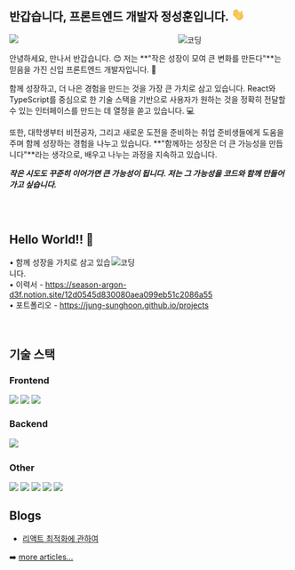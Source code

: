 ## 반갑습니다, 프론트엔드 개발자 정성훈입니다. <img src="https://raw.githubusercontent.com/ABSphreak/ABSphreak/master/gifs/Hi.gif" width="24"/>


<img align="right" alt="코딩" width="200" src="https://github.githubassets.com/images/mona-whisper.gif" width="200" /> 

<img width="200" src="https://img.shields.io/badge/Gmail-jsh0218131@gmail.com-EA4335?style=flat-square&logo=Gmail&logoColor=white"/>

안녕하세요, 만나서 반갑습니다. 😊
저는 **"작은 성장이 모여 큰 변화를 만든다"**는 믿음을 가진 신입 프론트엔드 개발자입니다. 🌱

함께 성장하고, 더 나은 경험을 만드는 것을 가장 큰 가치로 삼고 있습니다.
React와 TypeScript를 중심으로 한 기술 스택을 기반으로 사용자가 원하는 것을 정확히 전달할 수 있는 인터페이스를 만드는 데 열정을 쏟고 있습니다. 💻

또한, 대학생부터 비전공자, 그리고 새로운 도전을 준비하는 취업 준비생들에게 도움을 주며 함께 성장하는 경험을 나누고 있습니다.
**"함께하는 성장은 더 큰 가능성을 만듭니다"**라는 생각으로, 배우고 나누는 과정을 지속하고 있습니다.

<i><strong>작은 시도도 꾸준히 이어가면 큰 가능성이 됩니다.
저는 그 가능성을 코드와 함께 만들어가고 싶습니다.</strong></i>

<br />
<br />


## Hello World!! 🤔


  <img align="right" alt="코딩" width="320" src="https://images.squarespace-cdn.com/content/v1/5769fc401b631bab1addb2ab/1541580611624-TE64QGKRJG8SWAIUS7NS/ke17ZwdGBToddI8pDm48kPoswlzjSVMM-SxOp7CV59BZw-zPPgdn4jUwVcJE1ZvWQUxwkmyExglNqGp0IvTJZamWLI2zvYWH8K3-s_4yszcp2ryTI0HqTOaaUohrI8PI6FXy8c9PWtBlqAVlUS5izpdcIXDZqDYvprRqZ29Pw0o/coding-freak.gif" />



• 함께 성장을 가치로 삼고 있습니다.  
• 이력서 - https://season-argon-d3f.notion.site/12d0545d830080aea099eb51c2086a55  
• 포트폴리오 - https://jung-sunghoon.github.io/projects  
<br />
<br />


## 기술 스택

### Frontend

<img src="https://img.shields.io/badge/React-61DAFB?style=for-the-badge&logo=react&logoColor=white" height="30" /> <img src="https://img.shields.io/badge/TypeScript-3178C6?style=for-the-badge&logo=typescript&logoColor=white" height="30" /> <img src="https://img.shields.io/badge/JavaScript-F7DF1E?style=for-the-badge&logo=javascript&logoColor=white" height="30" /> 

### Backend

<img src="https://img.shields.io/badge/Node.js-339933?style=for-the-badge&logo=nodejs&logoColor=white" height="30" /> 

### Other

<img src="https://img.shields.io/badge/Git-F05032?style=for-the-badge&logo=git&logoColor=white" height="30" /> <img src="https://img.shields.io/badge/VS%20Code-007ACC?style=for-the-badge&logo=vscode&logoColor=white" height="30" /> <img src="https://img.shields.io/badge/Swagger-85EA2D?style=for-the-badge&logo=swagger&logoColor=white" height="30" /> <img src="https://img.shields.io/badge/Figma-F24E1E?style=for-the-badge&logo=figma&logoColor=white" height="30" /> <img src="https://img.shields.io/badge/GitHub-181717?style=for-the-badge&logo=github&logoColor=white" height="30" /> 



## Blogs

<!-- BLOG-POST-LIST:START -->
- [리액트 최적화에 관하여](https://jung-sunghoon.github.io/blogdetails/14) 
<!-- BLOG-POST-LIST:END -->

➡️ [more articles...](https://disquiet.io/@zztkdfo/articles)
